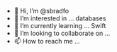 - 👋 Hi, I’m @sbradfo
- 👀 I’m interested in ... databases
- 🌱 I’m currently learning ... Swift
- 💞️ I’m looking to collaborate on ...
- 📫 How to reach me ...

<!---
sbradfo/sbradfo is a ✨ special ✨ repository because its `README.md` (this file) appears on your GitHub profile.
You can click the Preview link to take a look at your changes.
--->
